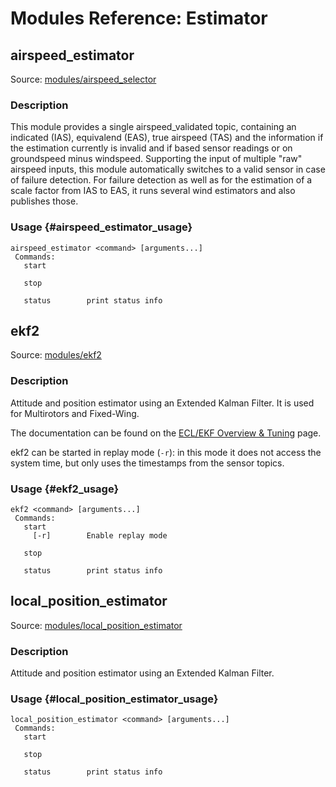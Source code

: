 # Modules Reference: Estimator

## airspeed_estimator
Source: [modules/airspeed_selector](https://github.com/PX4/Firmware/tree/master/src/modules/airspeed_selector)


### Description
This module provides a single airspeed_validated topic, containing an indicated (IAS),
equivalend (EAS), true airspeed (TAS) and the information if the estimation currently
is invalid and if based sensor readings or on groundspeed minus windspeed.
Supporting the input of multiple "raw" airspeed inputs, this module automatically switches
to a valid sensor in case of failure detection. For failure detection as well as for
the estimation of a scale factor from IAS to EAS, it runs several wind estimators
and also publishes those.


### Usage {#airspeed_estimator_usage}
```
airspeed_estimator <command> [arguments...]
 Commands:
   start

   stop

   status        print status info
```
## ekf2
Source: [modules/ekf2](https://github.com/PX4/Firmware/tree/master/src/modules/ekf2)


### Description
Attitude and position estimator using an Extended Kalman Filter. It is used for Multirotors and Fixed-Wing.

The documentation can be found on the [ECL/EKF Overview & Tuning](https://docs.px4.io/en/advanced_config/tuning_the_ecl_ekf.html) page.

ekf2 can be started in replay mode (`-r`): in this mode it does not access the system time, but only uses the
timestamps from the sensor topics.


### Usage {#ekf2_usage}
```
ekf2 <command> [arguments...]
 Commands:
   start
     [-r]        Enable replay mode

   stop

   status        print status info
```
## local_position_estimator
Source: [modules/local_position_estimator](https://github.com/PX4/Firmware/tree/master/src/modules/local_position_estimator)


### Description
Attitude and position estimator using an Extended Kalman Filter.


### Usage {#local_position_estimator_usage}
```
local_position_estimator <command> [arguments...]
 Commands:
   start

   stop

   status        print status info
```
